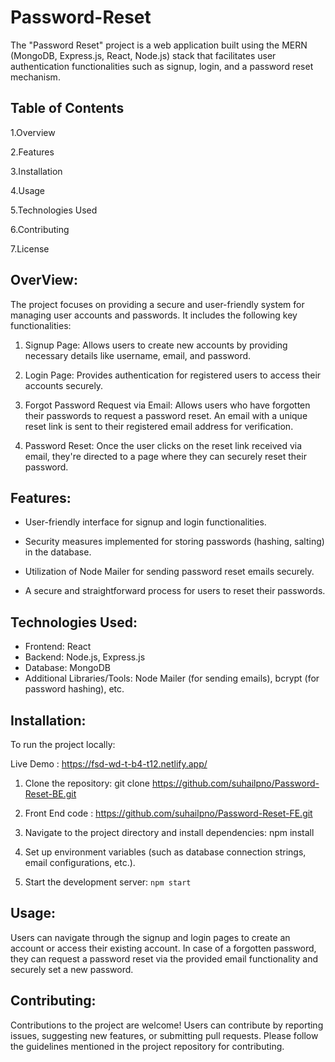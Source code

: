 # Password-Reset

The "Password Reset" project is a web application built using the MERN (MongoDB, Express.js, React, Node.js) stack that facilitates user authentication functionalities such as signup, login, and a password reset mechanism.

## Table of Contents

1.Overview

2.Features

3.Installation

4.Usage

5.Technologies Used

6.Contributing

7.License

## OverView:

The project focuses on providing a secure and user-friendly system for managing user accounts and passwords. It includes the following key functionalities:

1. Signup Page: Allows users to create new accounts by providing necessary details like username, email, and password.

2. Login Page: Provides authentication for registered users to access their accounts securely.

3. Forgot Password Request via Email: Allows users who have forgotten their passwords to request a password reset. An email with a unique reset link is sent to their registered email address for verification.

4. Password Reset: Once the user clicks on the reset link received via email, they're directed to a page where they can securely reset their password.

## Features:

- User-friendly interface for signup and login functionalities.

- Security measures implemented for storing passwords (hashing, salting) in the database.

- Utilization of Node Mailer for sending password reset emails securely.

- A secure and straightforward process for users to reset their passwords.

## Technologies Used:

- Frontend: React
- Backend: Node.js, Express.js
- Database: MongoDB
- Additional Libraries/Tools: Node Mailer (for sending emails), bcrypt (for password hashing), etc.

## Installation:

To run the project locally:

Live Demo : https://fsd-wd-t-b4-t12.netlify.app/

1. Clone the repository: git clone https://github.com/suhailpno/Password-Reset-BE.git

2. Front End code : https://github.com/suhailpno/Password-Reset-FE.git

3. Navigate to the project directory and install dependencies: npm install

4. Set up environment variables (such as database connection strings, email configurations, etc.).

5. Start the development server: `npm start`

## Usage:

Users can navigate through the signup and login pages to create an account or access their existing account. In case of a forgotten password, they can request a password reset via the provided email functionality and securely set a new password.

## Contributing:

Contributions to the project are welcome! Users can contribute by reporting issues, suggesting new features, or submitting pull requests. Please follow the guidelines mentioned in the project repository for contributing.
